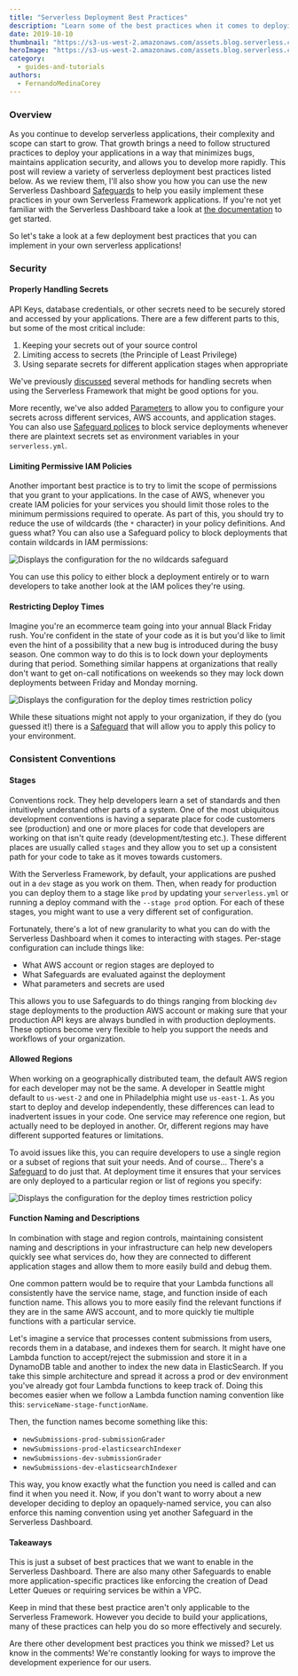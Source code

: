 ```yaml
---
title: "Serverless Deployment Best Practices"
description: "Learn some of the best practices when it comes to deploying serverless applications."
date: 2019-10-10
thumbnail: "https://s3-us-west-2.amazonaws.com/assets.blog.serverless.com/2019-10-deployment-best-practices/safeguard-header.png"
heroImage: "https://s3-us-west-2.amazonaws.com/assets.blog.serverless.com/2019-10-deployment-best-practices/safeguard-hero.png"
category:
  - guides-and-tutorials
authors:
  - FernandoMedinaCorey
---
```


### Overview

As you continue to develop serverless applications, their complexity and scope can start to grow. That growth brings a need to follow structured practices to deploy your applications in a way that minimizes bugs, maintains application security, and allows you to develop more rapidly. This post will review a variety of serverless deployment best practices listed below. As we review them, I'll also show you how you can use the new Serverless Dashboard [Safeguards](https://serverless.com/framework/docs/dashboard/safeguards/) to help you easily implement these practices in your own Serverless Framework applications. If you're not yet familiar with the Serverless Dashboard take a look at [the documentation](https://serverless.com/framework/docs/dashboard/) to get started.

So let's take a look at a few deployment best practices that you can implement in your own serverless applications!

### Security

#### Properly Handling Secrets

API Keys, database credentials, or other secrets need to be securely stored and accessed by your applications. There are a few different parts to this, but some of the most critical include: 

1. Keeping your secrets out of your source control 
2. Limiting access to secrets (the Principle of Least Privilege)
3. Using separate secrets for different application stages when appropriate

We've previously [discussed](https://serverless.com/blog/serverless-secrets-api-keys/) several methods for handling secrets when using the Serverless Framework that might be good options for you. 

More recently, we've also added [Parameters](https://serverless.com/framework/docs/dashboard/parameters/) to allow you to configure your secrets across different services, AWS accounts, and application stages. You can also use [Safeguard polices](https://serverless.com/framework/docs/dashboard/safeguards/) to block service deployments whenever there are plaintext secrets set as environment variables in your `serverless.yml`.

#### Limiting Permissive IAM Policies

Another important best practice is to try to limit the scope of permissions that you grant to your applications. In the case of AWS, whenever you create IAM policies for your services you should limit those roles to the minimum permissions required to operate. As part of this, you should try to reduce the use of wildcards (the `*` character) in your policy definitions. And guess what? You can also use a Safeguard policy to block deployments that contain wildcards in IAM permissions:

![Displays the configuration for the no wildcards safeguard](https://s3-us-west-2.amazonaws.com/assets.blog.serverless.com/2019-10-deployment-best-practices/no-wildcards.png)

You can use this policy to either block a deployment entirely or to warn developers to take another look at the IAM polices they're using.

#### Restricting Deploy Times

Imagine you're an ecommerce team going into your annual Black Friday rush. You're confident in the state of your code as it is but you'd like to limit even the hint of a possibility that a new bug is introduced during the busy season. One common way to do this is to lock down your deployments during that period. Something similar happens at organizations that really don't want to get on-call notifications on weekends so they may lock down deployments between Friday and Monday morning.

![Displays the configuration for the deploy times restriction policy](https://s3-us-west-2.amazonaws.com/assets.blog.serverless.com/2019-10-deployment-best-practices/deploy-times.png)

While these situations might not apply to your organization, if they do (you guessed it!) there is a [Safeguard](https://serverless.com/framework/docs/dashboard/safeguards/) that will allow you to apply this policy to your environment.

### Consistent Conventions

#### Stages

Conventions rock. They help developers learn a set of standards and then intuitively understand other parts of a system. One of the most ubiquitous development conventions is having a separate place for code customers see (production) and one or more places for code that developers are working on that isn't quite ready (development/testing etc.). These different places are usually called `stages` and they allow you to set up a consistent path for your code to take as it moves towards customers.

With the Serverless Framework, by default, your applications are pushed out in a `dev` stage as you work on them. Then, when ready for production you can deploy them to a stage like `prod` by updating your `serverless.yml` or running a deploy command with the `--stage prod` option. For each of these stages, you might want to use a very different set of configuration. 

Fortunately, there's a lot of new granularity to what you can do with the Serverless Dashboard when it comes to interacting with stages. Per-stage configuration can include things like:

- What AWS account or region stages are deployed to
- What Safeguards are evaluated against the deployment
- What parameters and secrets are used

This allows you to use Safeguards to do things ranging from blocking `dev` stage deployments to the production AWS account or making sure that your production API keys are always bundled in with production deployments. These options become very flexible to help you support the needs and workflows of your organization.

#### Allowed Regions

When working on a geographically distributed team, the default AWS region for each developer may not be the same. A developer in Seattle might default to `us-west-2` and one in Philadelphia might use `us-east-1`. As you start to deploy and develop independently, these differences can lead to inadvertent issues in your code. One service may reference one region, but actually need to be deployed in another. Or, different regions may have different supported features or limitations. 

To avoid issues like this, you can require developers to use a single region or a subset of regions that suit your needs. And of course... There's a [Safeguard](https://serverless.com/framework/docs/dashboard/safeguards/) to do just that. At deployment time it ensures that your services are only deployed to a particular region or list of regions you specify:

![Displays the configuration for the deploy times restriction policy](https://s3-us-west-2.amazonaws.com/assets.blog.serverless.com/2019-10-deployment-best-practices/allowed-regions.png)

#### Function Naming and Descriptions

In combination with stage and region controls, maintaining consistent naming and descriptions in your infrastructure can help new developers quickly see what services do, how they are connected to different application stages and allow them to more easily build and debug them.

One common pattern would be to require that your Lambda functions all consistently have the service name, stage, and function inside of each function name. This allows you to more easily find the relevant functions if they are in the same AWS account, and to more quickly tie multiple functions with a particular service. 

Let's imagine a service that processes content submissions from users, records them in a database, and indexes them for search. It might have one Lambda function to accept/reject the submission and store it in a DynamoDB table and another to index the new data in ElasticSearch. If you take this simple architecture and spread it across a prod or dev environment you've already got four Lambda functions to keep track of. Doing this becomes easier when we follow a Lambda function naming convention like this: `serviceName-stage-functionName`.

Then, the function names become something like this:

- `newSubmissions-prod-submissionGrader`
- `newSubmissions-prod-elasticsearchIndexer`
- `newSubmissions-dev-submissionGrader`
- `newSubmissions-dev-elasticsearchIndexer`

This way, you know exactly what the function you need is called and can find it when you need it. Now, if you don't want to worry about a new developer deciding to deploy an opaquely-named service, you can also enforce this naming convention using yet another Safeguard in the Serverless Dashboard.

#### Takeaways 

This is just a subset of best practices that we want to enable in the Serverless Dashboard. There are also many other Safeguards to enable more application-specific practices like enforcing the creation of Dead Letter Queues or requiring services be within a VPC. 

Keep in mind that these best practice aren't only applicable to the Serverless Framework. However you decide to build your applications, many of these practices can help you do so more effectively and securely. 

Are there other development best practices you think we missed? Let us know in the comments! We're constantly looking for ways to improve the development experience for our users.
